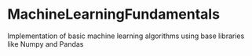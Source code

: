 # MachineLearningFundamentals
Implementation of basic machine learning algorithms using base libraries like Numpy and Pandas
